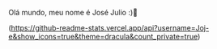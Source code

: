 Olá mundo, meu nome é José Julio :)👋


(https://github-readme-stats.vercel.app/api?username=Joj-e&show_icons=true&theme=dracula&count_private=true)
